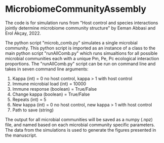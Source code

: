 # MicrobiomeCommunityAssembly

The code is for simulation runs from "Host control and species interactions jointly determine microbiome community structure" by 
Eeman Abbasi and Erol Akçay, 2022.

The python script "microb_comb.py" simulates a single microbial community. This python script is imported as an instance of a class to the main python script
"runAllComb.py" which runs simualtions for all possible microbial communities each with a unique Pm, Pe, Pc ecological interaction proportions. 
The "runAllComb.py" script can be run on command line and takes in seven command line arguments:
1. Kappa (int) = 0 no host control, kappa > 1 with host control 
2. Immune microbial load (int)  = 10000
3. Immune response (boolean) = True/False
4. Change kappa (boolean) = True/False
5. Repeats (int) = 5 
6. New kappa (int) = 0 no host control, new kappa > 1 with host control 
7. Path to save (string) 

The output for all microbial communities will be saved as a numpy (.npz) file, and named based on each microbial community specific parameters. The data
from the simulations is used to generate the figures presented in the manuscript. 
